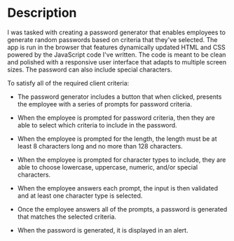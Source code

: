 # Description
I was tasked with creating a password generator that enables employees to generate random passwords based on criteria that they've selected. The app is run in the browser that features dynamically updated HTML and CSS powered by the JavaScript code I've written. The code is meant to be clean and polished with a responsive user interface that adapts to multiple screen sizes. The password can also include special characters. 

To satisfy all of the required client criteria:

- The password generator includes a button that when clicked, presents the employee with a series of prompts for password criteria.

- When the employee is prompted for password criteria, then they are able to select which criteria to include in the password.

- When the employee is prompted for the length, the length must be at least 8 characters long and no more than 128 characters.

- When the employee is prompted for character types to include, they are able to choose lowercase, uppercase, numeric, and/or special characters.

- When the employee answers each prompt, the input is then validated and at least one character type is selected.

- Once the employee answers all of the prompts, a password is generated that matches the selected criteria.

- When the password is generated, it is displayed in an alert.

